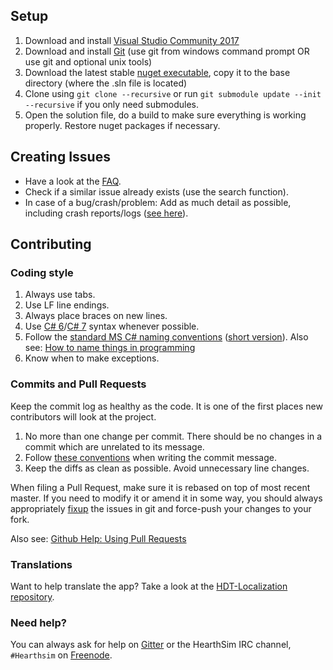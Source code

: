 ## Setup
1. Download and install [Visual Studio Community 2017](https://www.visualstudio.com/downloads/)
2. Download and install [Git](https://git-scm.com/download/win) (use git from windows command prompt OR use git and optional unix tools)
3. Download the latest stable [nuget executable](https://dist.nuget.org/index.html), copy it to the base directory (where the .sln file is located)
4. Clone using `git clone --recursive` or run `git submodule update --init --recursive` if you only need submodules.
5. Open the solution file, do a build to make sure everything is working properly. Restore nuget packages if necessary.

## Creating Issues
- Have a look at the [FAQ](https://github.com/HearthSim/Hearthstone-Deck-Tracker/wiki/FAQ).
- Check if a similar issue already exists (use the search function).
- In case of a bug/crash/problem: Add as much detail as possible, including crash reports/logs ([see here](https://github.com/HearthSim/Hearthstone-Deck-Tracker/wiki/Reporting-Issues)).

## Contributing

### Coding style

1. Always use tabs.
2. Use LF line endings.
3. Always place braces on new lines.
4. Use [C# 6](https://github.com/dotnet/roslyn/wiki/New-Language-Features-in-C%23-6)/[C# 7](https://blogs.msdn.microsoft.com/dotnet/2016/08/24/whats-new-in-csharp-7-0/) syntax whenever possible. 
5. Follow the [standard MS C# naming conventions](https://msdn.microsoft.com/en-us/library/ms229002(v=vs.110).aspx) 
([short version](http://programmers.stackexchange.com/a/224910)). 
Also see: [How to name things in programming](http://www.slideshare.net/pirhilton/how-to-name-things-the-hardest-problem-in-programming)
6. Know when to make exceptions.

### Commits and Pull Requests

Keep the commit log as healthy as the code. It is one of the first places new contributors will look at the project.

1. No more than one change per commit. There should be no changes in a commit which are unrelated to its message.
2. Follow [these conventions](http://chris.beams.io/posts/git-commit/) when writing the commit message.
3. Keep the diffs as clean as possible. Avoid unnecessary line changes.

When filing a Pull Request, make sure it is rebased on top of most recent master.
If you need to modify it or amend it in some way, you should always appropriately 
[fixup](https://help.github.com/articles/about-git-rebase/) the issues in git and force-push your changes to your fork.

Also see: [Github Help: Using Pull Requests](https://help.github.com/articles/using-pull-requests/)

### Translations

Want to help translate the app? Take a look at the [HDT-Localization repository](https://github.com/HearthSim/HDT-Localization).

### Need help?

You can always ask for help on [Gitter](https://gitter.im/HearthSim/Hearthstone-Deck-Tracker) or the HearthSim IRC channel, `#Hearthsim` on [Freenode](https://freenode.net/).
